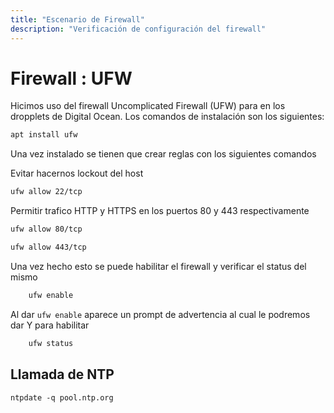 ```yaml
---
title: "Escenario de Firewall"
description: "Verificación de configuración del firewall"
---
```


# Firewall : UFW

Hicimos uso del firewall Uncomplicated Firewall (UFW) para en los dropplets de Digital Ocean. Los comandos de instalación son los siguientes:

``` bash
apt install ufw 
```

Una vez instalado se tienen que crear reglas con los siguientes comandos

Evitar hacernos lockout del host

```bash
ufw allow 22/tcp
```

Permitir trafico HTTP y HTTPS en los puertos 80 y 443 respectivamente

``` bash
ufw allow 80/tcp
```

``` bash
ufw allow 443/tcp
```

Una vez hecho esto se puede habilitar el firewall y verificar el status del mismo

``` bash
    ufw enable
```

Al dar `ufw enable` aparece un prompt de advertencia al cual le podremos dar Y para habilitar

``` bash
    ufw status
```

## Llamada de NTP

``` ntpdate -q pool.ntp.org ```
